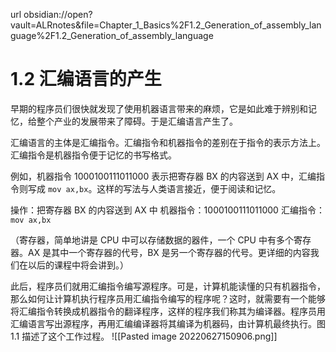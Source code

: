 url obsidian://open?vault=ALRnotes&file=Chapter_1_Basics%2F1.2_Generation_of_assembly_language%2F1.2_Generation_of_assembly_language

# 1.2 汇编语言的产生

早期的程序员们很快就发现了使用机器语言带来的麻烦，它是如此难于辨别和记忆，给整个产业的发展带来了障碍。于是汇编语言产生了。

汇编语言的主体是汇编指令。汇编指令和机器指令的差别在于指令的表示方法上。汇编指令是机器指令便于记忆的书写格式。

例如，机器指令 1000100111011000 表示把寄存器 BX 的内容送到 AX 中，汇编指令则写成 `mov ax,bx`。这样的写法与人类语言接近，便于阅读和记忆。

操作：把寄存器 BX 的内容送到 AX 中
机器指令：1000100111011000
汇编指令： `mov ax,bx`

（寄存器，简单地讲是 CPU 中可以存储数据的器件，一个 CPU 中有多个寄存器。AX 是其中一个寄存器的代号，BX 是另一个寄存器的代号。更详细的内容我们在以后的课程中将会讲到。）

此后，程序员们就用汇编指令编写源程序。可是，计算机能读懂的只有机器指令，那么如何让计算机执行程序员用汇编指令编写的程序呢？这时，就需要有一个能够将汇编指令转换成机器指令的翻译程序，这样的程序我们称其为编译器。程序员用汇编语言写出源程序，再用汇编编译器将其编译为机器码，由计算机最终执行。图 1.1 描述了这个工作过程。
![[Pasted image 20220627150906.png]]
